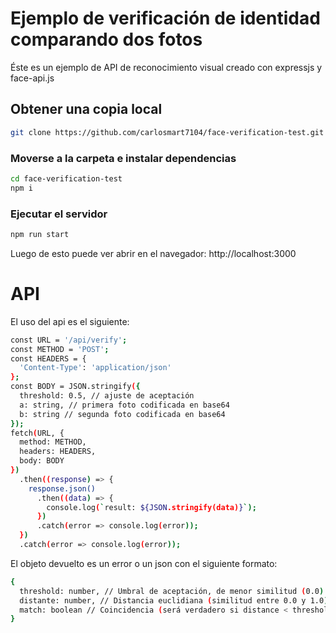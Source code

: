 # Ejemplo de verificación de identidad comparando dos fotos

Éste es un ejemplo de API de reconocimiento visual creado con expressjs y face-api.js

## Obtener una copia local
``` bash
git clone https://github.com/carlosmart7104/face-verification-test.git
```

### Moverse a la carpeta e instalar dependencias
``` bash
cd face-verification-test
npm i
```

### Ejecutar el servidor
``` bash
npm run start
```
Luego de esto puede ver abrir en el navegador: http://localhost:3000

# API
El uso del api es el siguiente:
``` bash
const URL = '/api/verify';
const METHOD = 'POST';
const HEADERS = {
  'Content-Type': 'application/json'
};
const BODY = JSON.stringify({
  threshold: 0.5, // ajuste de aceptación
  a: string, // primera foto codificada en base64
  b: string // segunda foto codificada en base64
});
fetch(URL, {
  method: METHOD,
  headers: HEADERS,
  body: BODY
})
  .then((response) => {
    response.json()
      .then((data) => {
        console.log(`result: ${JSON.stringify(data)}`);
      })
      .catch(error => console.log(error));
  })
  .catch(error => console.log(error));
```
El objeto devuelto es un error o un json con el siguiente formato:
``` bash
{
  threshold: number, // Umbral de aceptación, de menor similitud (0.0) a mayor similitud (1.0)
  distante: number, // Distancia euclidiana (similitud entre 0.0 y 1.0)
  match: boolean // Coincidencia (será verdadero si distance < threshold, de lo contrario será falso)
}
```
